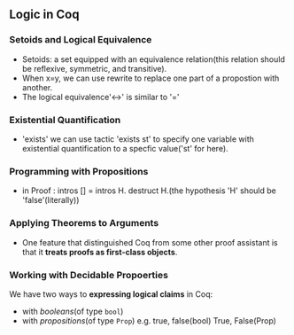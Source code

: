 ## Logic in Coq

### Setoids and Logical Equivalence
- Setoids: a set equipped with an equivalence relation(this relation should be reflexive, symmetric, and transitive).
- When x=y, we can use rewrite to replace one part of a propostion with another.
- The logical equivalence'<->' is similar to '='

### Existential Quantification
- 'exists' we can use tactic 'exists st' to specify one variable with existential quantification to a specfic value('st' for here).

### Programming with Propositions
- in Proof : intros [] = intros H. destruct H.(the hypothesis 'H' should be 'false'(literally))

### Applying Theorems to Arguments
- One feature that distinguished Coq from some other proof assistant is that it **treats proofs as first-class objects**.

### Working with Decidable Propoerties
We have two ways to **expressing logical claims** in Coq:
- with *booleans*(of type `bool`)
- with *propositions*(of type `Prop`)
e.g.
true, false(bool)
True, False(Prop)
